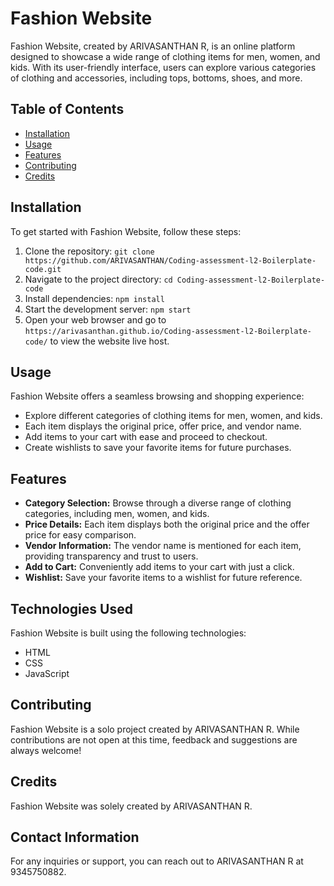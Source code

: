 # Fashion Website

Fashion Website, created by ARIVASANTHAN R, is an online platform designed to showcase a wide range of clothing items for men, women, and kids. With its user-friendly interface, users can explore various categories of clothing and accessories, including tops, bottoms, shoes, and more.

## Table of Contents

- [Installation](#installation)
- [Usage](#usage)
- [Features](#features)
- [Contributing](#contributing)
- [Credits](#credits)

## Installation

To get started with Fashion Website, follow these steps:

1. Clone the repository: `git clone https://github.com/ARIVASANTHAN/Coding-assessment-l2-Boilerplate-code.git`
2. Navigate to the project directory: `cd Coding-assessment-l2-Boilerplate-code`
3. Install dependencies: `npm install`
4. Start the development server: `npm start`
5. Open your web browser and go to `https://arivasanthan.github.io/Coding-assessment-l2-Boilerplate-code/` to view the website live host.

## Usage

Fashion Website offers a seamless browsing and shopping experience:

- Explore different categories of clothing items for men, women, and kids.
- Each item displays the original price, offer price, and vendor name.
- Add items to your cart with ease and proceed to checkout.
- Create wishlists to save your favorite items for future purchases.

## Features

- **Category Selection:** Browse through a diverse range of clothing categories, including men, women, and kids.
- **Price Details:** Each item displays both the original price and the offer price for easy comparison.
- **Vendor Information:** The vendor name is mentioned for each item, providing transparency and trust to users.
- **Add to Cart:** Conveniently add items to your cart with just a click.
- **Wishlist:** Save your favorite items to a wishlist for future reference.

## Technologies Used

Fashion Website is built using the following technologies:

- HTML
- CSS
- JavaScript

## Contributing

Fashion Website is a solo project created by ARIVASANTHAN R. While contributions are not open at this time, feedback and suggestions are always welcome!

## Credits

Fashion Website was solely created by ARIVASANTHAN R.

## Contact Information

For any inquiries or support, you can reach out to ARIVASANTHAN R at 9345750882.
